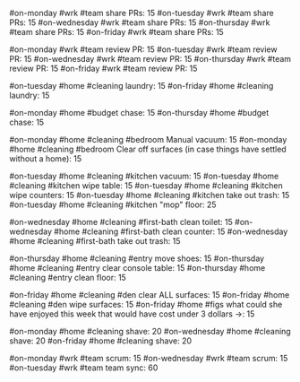 #on-monday #wrk #team share PRs: 15
#on-tuesday #wrk #team share PRs: 15
#on-wednesday #wrk #team share PRs: 15
#on-thursday #wrk #team share PRs: 15
#on-friday #wrk #team share PRs: 15

#on-monday #wrk #team review PR: 15
#on-tuesday #wrk #team review PR: 15
#on-wednesday #wrk #team review PR: 15
#on-thursday #wrk #team review PR: 15
#on-friday #wrk #team review PR: 15

#on-tuesday #home #cleaning laundry: 15
#on-friday #home #cleaning laundry: 15

#on-monday #home #budget chase: 15
#on-thursday #home #budget chase: 15

#on-monday #home #cleaning #bedroom Manual vacuum: 15
#on-monday #home #cleaning #bedroom Clear off surfaces (in case things have settled without a home): 15

#on-tuesday #home #cleaning #kitchen vacuum: 15
#on-tuesday #home #cleaning #kitchen wipe table: 15
#on-tuesday #home #cleaning #kitchen wipe counters: 15
#on-tuesday #home #cleaning #kitchen take out trash: 15
#on-tuesday #home #cleaning #kitchen "mop" floor: 25

#on-wednesday #home #cleaning #first-bath clean toilet: 15
#on-wednesday #home #cleaning #first-bath clean counter: 15
#on-wednesday #home #cleaning #first-bath take out trash: 15

#on-thursday #home #cleaning #entry move shoes: 15
#on-thursday #home #cleaning #entry clear console table: 15
#on-thursday #home #cleaning #entry clean floor: 15

#on-friday #home #cleaning #den clear ALL surfaces: 15
#on-friday #home #cleaning #den wipe surfaces: 15
#on-friday #home #figs what could she have enjoyed this week that would have cost under 3 dollars ->: 15

#on-monday #home #cleaning shave: 20
#on-wednesday #home #cleaning shave: 20
#on-friday #home #cleaning shave: 20

#on-monday #wrk #team scrum: 15
#on-wednesday #wrk #team scrum: 15
#on-tuesday #wrk #team team sync: 60
